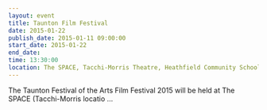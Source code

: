 ```yaml
---
layout: event
title: Taunton Film Festival
date: 2015-01-22
publish_date: 2015-01-11 09:00:00
start_date: 2015-01-22
end_date: 
time: 13:30:00
location: The SPACE, Tacchi-Morris Theatre, Heathfield Community School
---
```

The Taunton Festival of the Arts Film Festival 2015 will be held at The SPACE (Tacchi-Morris locatio …
